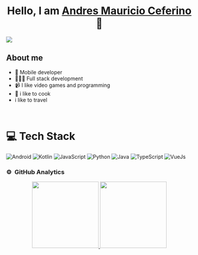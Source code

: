 <div align="center">
<h1 align="center">Hello, I am <a href="https://aristi.dev">Andres Mauricio Ceferino</a> 👋</h1>
</div>
<img src="https://i.imgur.com/Qs9Hajc.png">

## About me

- 📲 Mobile developer
- 👩🏻‍💻 Full stack development
- 📹 I like video games and programming
- 🥠 i like to cook
-  i like to travel  

<br>

# 💻 Tech Stack
<!-- Badges from https://github.com/Ileriayo/markdown-badges -->
![Android](https://img.shields.io/badge/android-%23323330.svg?style=for-the-badge&logo=android&logoColor=%3DDC84)
![Kotlin](https://img.shields.io/badge/kotlin-%23323330.svg?style=for-the-badge&logo=kotlin&logoColor=%B125EA)
![JavaScript](https://img.shields.io/badge/javascript-%23323330.svg?style=for-the-badge&logo=javascript&logoColor=%23F7DF1E)
![Python](https://img.shields.io/badge/python-3670A0?style=for-the-badge&logo=python&logoColor=ffdd54)
![Java](https://img.shields.io/badge/java-%23ED8B00.svg?style=for-the-badge&logo=openjdk&logoColor=white)
![TypeScript](https://img.shields.io/badge/typescript-%23007ACC.svg?style=for-the-badge&logo=typescript&logoColor=white)
![VueJs](https://img.shields.io/badge/vue.js-%23323330.svg?style=for-the-badge&logo=vue.js&logoColor=%41B883)


### ⚙️ &nbsp;GitHub Analytics

<p align="center">
<a href="https://github.com/ArisGuimera">
  <img height="180em" src="https://github-readme-stats-eight-theta.vercel.app/api?username=amceferino&show_icons=true&theme=algolia&include_all_commits=true&count_private=true"/>
  <img height="180em" src="https://github-readme-stats-eight-theta.vercel.app/api/top-langs/?username=amceferino&layout=compact&langs_count=15&theme=algolia"/>
</a>
</p>


<!--
**amceferino/amceferino** is a ✨ _special_ ✨ repository because its `README.md` (this file) appears on your GitHub profile.

Here are some ideas to get you started:

- 🔭 I’m currently working on ...
- 🌱 I’m currently learning ...
- 👯 I’m looking to collaborate on ...
- 🤔 I’m looking for help with ...
- 💬 Ask me about ...
- 📫 How to reach me: ...
- 😄 Pronouns: ...
- ⚡ Fun fact: ...
-->
